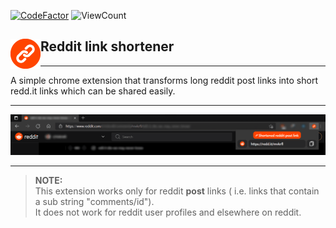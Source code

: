 [![CodeFactor](https://www.codefactor.io/repository/github/sourhub226/reddit-link-shortener-chrome-extension/badge?s=31289ff6224e1e4b2993d70216cdee0223b79b60)](https://www.codefactor.io/repository/github/sourhub226/reddit-link-shortener-chrome-extension)
![ViewCount](https://views.whatilearened.today/views/github/sourhub226/reddit-link-shortener-chrome-extension.svg)

## <a href="https://github.com/sourhub226/reddit-link-shortener-chrome-extension/releases"><img align="left" src="src/ext-icons/ext-logo-48.png"></a> Reddit link shortener

---

A simple chrome extension that transforms long reddit post links into short redd.it links which can be shared easily.

---

![screenshot](screenshot.png)

---

> **NOTE:**  
> This extension works only for reddit **post** links ( i.e. links that contain a sub string "comments/id").<br>
> It does not work for reddit user profiles and elsewhere on reddit.
